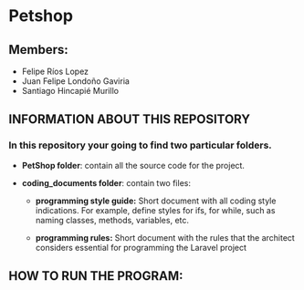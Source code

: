 # Petshop

## Members: 
- Felipe Ríos Lopez
- Juan Felipe Londoño Gaviria
- Santiago Hincapié Murillo

## INFORMATION ABOUT THIS REPOSITORY

### In this repository your going to find two particular folders. 
- **PetShop folder**: contain all the source code for   the project. 
- **coding_documents folder**: contain two files: 

    - **programming style guide:** Short document with all coding style indications. For example, define styles for ifs, for while, such as naming classes, methods, variables, etc.

    - **programming rules:** Short document with the rules that the architect considers essential for programming the Laravel project




## HOW TO RUN THE PROGRAM:

